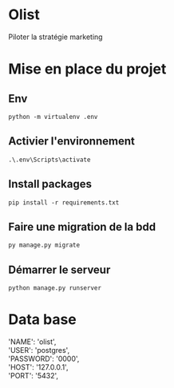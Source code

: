 # Olist
Piloter la stratégie marketing

# Mise en place du projet

## Env
`python -m virtualenv .env`

## Activier l'environnement
`.\.env\Scripts\activate`

## Install packages
`pip install -r requirements.txt`

## Faire une migration de la bdd
`py manage.py migrate`

## Démarrer le serveur
`python manage.py runserver`


# Data base 

'NAME': 'olist',  
'USER': 'postgres',  
'PASSWORD': '0000',  
'HOST': '127.0.0.1',  
'PORT': '5432',  
